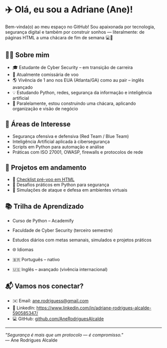 # ✈️ Olá, eu sou a Adriane (Ane)!

Bem-vinda(o) ao meu espaço no GitHub! Sou apaixonada por tecnologia, segurança digital e também por construir sonhos — literalmente: de páginas HTML a uma chácara de fim de semana 💻🌿

## 👩‍💻 Sobre mim

- 🎓 Estudante de Cyber Security – em transição de carreira
- 💼 Atualmente comissária de voo
- 🌎 Vivência de 1 ano nos EUA (Atlanta/GA) como au pair – inglês avançado 
- 💡 Estudando Python, redes, segurança da informação e inteligência artificial
- 🧱 Paralelamente, estou construindo uma chácara, aplicando organização e visão de negócio

## 🔐 Áreas de Interesse

- Segurança ofensiva e defensiva (Red Team / Blue Team)
- Inteligência Artificial aplicada à cibersegurança
- Scripts em Python para automação e análise
- Práticas com ISO 27001, OWASP, firewalls e protocolos de rede

## 🚀 Projetos em andamento

- 🛫 [Checklist pré-voo em HTML](#)
- 🐍 Desafios práticos em Python para segurança
- 🔧 Simulações de ataque e defesa em ambientes virtuais

## 📚 Trilha de Aprendizado

- Curso de Python – Academify
- Faculdade de Cyber Security (terceiro semestre)
- Estudos diários com metas semanais, simulados e projetos práticos

- 🌐 Idiomas  
- 🇧🇷 Português – nativo  
- 🇺🇸 Inglês – avançado (vivência internacional)

## 📬 Vamos nos conectar?

- ✉️ Email: ane.rodriguess@gmail.com
- 💼 LinkedIn: https://www.linkedin.com/in/adriane-rodrigues-alcalde-590585347/
- 💻 GitHub: [github.com/AneRodriguesAlcalde](https://github.com)

---

_"Segurança é mais que um protocolo — é compromisso."_  
— Ane Rodrigues Alcalde
